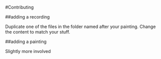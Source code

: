 #Contributing

##adding a recording

Duplicate one of the files in the folder named after your painting. Change the content to match your stuff.

##adding a painting

Slightly more involved